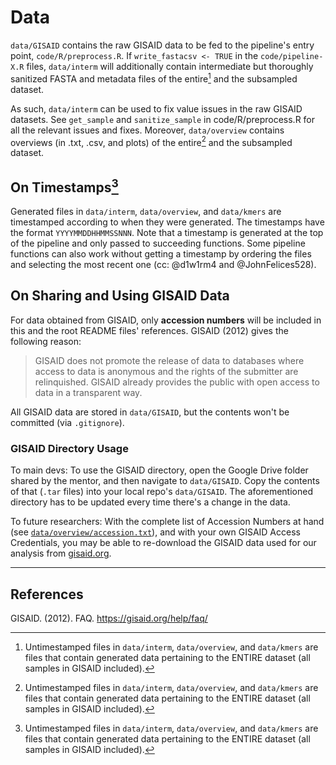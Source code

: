 # Data
`data/GISAID` contains the raw GISAID data to be fed to the pipeline's entry point, `code/R/preprocess.R`.
If `write_fastacsv <- TRUE` in the `code/pipeline-X.R` files, `data/interm` will additionally contain intermediate but thoroughly sanitized FASTA and metadata files of the entire[^1] and the subsampled dataset.

As such, `data/interm` can be used to fix value issues in the raw GISAID datasets.
See `get_sample` and `sanitize_sample` in code/R/preprocess.R for all the relevant issues and fixes.
Moreover, `data/overview` contains overviews (in .txt, .csv, and plots) of the entire[^1] and the subsampled dataset.

## On Timestamps[^1]
Generated files in `data/interm`, `data/overview`, and `data/kmers` are timestamped according to
when they were generated. The timestamps have the format `YYYYMMDDHHMMSSNNN`. Note that
a timestamp is generated at the top of the pipeline and only passed to succeeding functions.
Some pipeline functions can also work without getting a timestamp by ordering the files
and selecting the most recent one (cc: @d1w1rm4 and @JohnFelices528).

[^1]: Untimestamped files in `data/interm`, `data/overview`, and `data/kmers` are
files that contain generated data pertaining to the ENTIRE dataset (all samples in GISAID included).

## On Sharing and Using GISAID Data
For data obtained from GISAID, only **accession numbers** will be included in this and the root README files' references. GISAID (2012) gives the following reason:

> GISAID does not promote the release of data to databases where access to data is anonymous and the rights of the submitter are relinquished.  GISAID already provides the public with open access to data in a transparent way.

All GISAID data are stored in `data/GISAID`, but the contents won't be committed (via `.gitignore`).

### GISAID Directory Usage
To main devs: To use the GISAID directory, open the Google Drive folder shared by the mentor, and then navigate to `data/GISAID`. Copy the contents of that (`.tar` files) into your local repo's `data/GISAID`. The aforementioned directory has to be updated every time there's a change in the data.

To future researchers: With the complete list of Accession Numbers at hand (see [`data/overview/accession.txt`](`data/overview/accession.txt`)), and with your own GISAID Access Credentials, you may be able to re-download the GISAID data used for our analysis from [gisaid.org](https://gisaid.org/).

---
## References
GISAID. (2012). FAQ. https://gisaid.org/help/faq/
